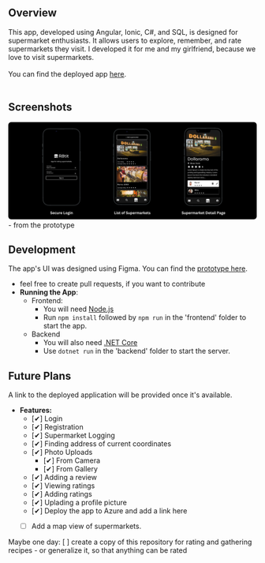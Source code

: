 ## Overview
This app, developed using Angular, Ionic, C#, and SQL, is designed for supermarket enthusiasts. It allows users to explore, remember, and rate supermarkets they visit.
I developed it for me and my girlfriend, because we love to visit supermarkets.
</br>
</br>
You can find the deployed app [here](https://r8tit.azurewebsites.net/).
</br>
</br>
## Screenshots
<img src="./screenshots/Screenshots%20in%20one.png" style="border-radius: 6px;" alt="Screenshots of the app">
- from the prototype

## Development
The app's UI was designed using Figma. You can find the [prototype here](https://www.figma.com/proto/Le7UTdR0B2QOqqvKVVoq1k?page-id=0%3A1&type=design&node-id=0-1&t=REDLm52qAj1xvM2I-0&scaling=scale-down&starting-point-node-id=6%3A1113&show-proto-sidebar=1).
- feel free to create pull requests, if you want to contribute
- **Running the App**:
  - Frontend: 
    - You will need [Node.js](https://nodejs.org/en)
    - Run `npm install` followed by `npm run` in the 'frontend' 
    folder to start the app.
  - Backend
    - You will also need [.NET Core](https://dotnet.microsoft.com/download)
    - Use `dotnet run` in the 'backend' folder to start the server.

## Future Plans
A link to the deployed application will be provided once it's available.
 - **Features:** 
    - [✔] Login
    - [✔] Registration
    - [✔] Supermarket Logging
    - [✔] Finding address of current coordinates
    - [✔] Photo Uploads
      - [✔] From Camera
      - [✔] From Gallery
    - [✔] Adding a review
    - [✔] Viewing ratings
    - [✔] Adding ratings
    - [✔] Uplading a profile picture
    - [✔] Deploy the app to Azure and add a link here
    - [ ] Add a map view of supermarkets.


Maybe one day: [ ] create a copy of this repository for rating and gathering recipes
      - or generalize it, so that anything can be rated
